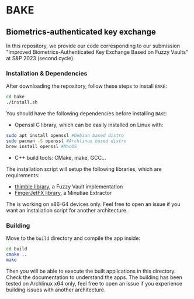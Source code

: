 # BAKE
## Biometrics-authenticated key exchange

In this repository, we provide our code corresponding to our submission "Improved Biometrics-Authenticated Key Exchange Based on Fuzzy Vaults" at S&P 2023 (second cycle).
### Installation & Dependencies

After downloading the repository, follow these steps to install `BAKE`:

```bash
cd bake
./install.sh
```

You should have the following dependencies before installing `BAKE`:

- Openssl C library, which can be easily installed on Linux with:
```bash
sudo apt install openssl #Debian based distro
sudo pacman -S openssl #Archlinux based distro
brew install openssl #MacOS
```
- C++ build tools: CMake, make, GCC...

The installation script will setup the following libraries, which are requirements:
- [thimble library](https://github.com/btams/thimble), a Fuzzy Vault implementation
- [FingerJetFX library](https://github.com/FingerJetFXOSE/FingerJetFXOSE), a Minutiae Extractor

The is working on x86-64 devices only. Feel free to open an issue if you want an installation script for another architecture. 

### Building

Move to the `build` directory and compile the app inside:
```bash
cd build
cmake ..
make
```

Then you will be able to execute the built applications in this directory. Check the documentation to understand the apps.
The building has been tested on Archlinux x64 only, feel free to open an issue if you experience building issues with another architecture. 

